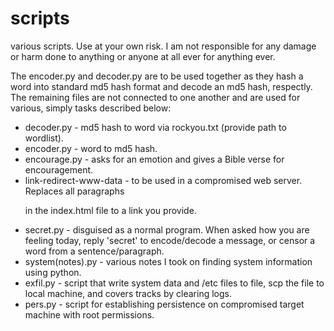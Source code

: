 # scripts
various scripts. Use at your own risk. I am not responsible for any damage or harm done to anything or anyone at all ever for anything ever.

The encoder.py and decoder.py are to be used together as they hash a word into standard md5 hash format and decode an md5 hash, respectly. 
The remaining files are not connected to one another and are used for various, simply tasks described below:

- decoder.py - md5 hash to word via rockyou.txt (provide path to wordlist).
- encoder.py - word to md5 hash.
- encourage.py - asks for an emotion and gives a Bible verse for encouragement.
- link-redirect-www-data - to be used in a compromised web server. Replaces all paragraphs <p> in the index.html file to a link you provide.
- secret.py - disguised as a normal program. When asked how you are feeling today, reply 'secret' to encode/decode a message, or censor a word from a sentence/paragraph.
- system(notes).py - various notes I took on finding system information using python.
- exfil.py - script that write system data and /etc files to file, scp the file to local machine, and covers tracks by clearing logs.
- pers.py - script for establishing persistence on compromised target machine with root permissions.
